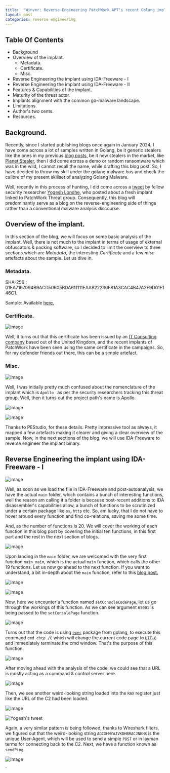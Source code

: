 ```yaml
---
title:  "Winver: Reverse-Engineering PatchWork APT's recent Golang implant."
layout: post
categories: reverse engineering
---
```



## Table Of Contents

- Background
- Overview of the implant.
    - Metadata.
    - Certificate.
    - Misc.
- Reverse Engineering the implant using IDA-Freeware - I
- Reverse Engineering the implant using IDA-Freeware - II
- Features & Capabilities of the implant.
- Maturity of the threat actor.
- Implants alignment with the common go-malware landscape.
- Limitations.
- Author's two cents.
- Resources.





## Background.

Recently, since I started publishing blogs once again in January 2024, I have come across a lot of samples written in Golang, be it generic stealers like the ones in my previous [blog posts](https://xelemental.github.io//), be it new stealers in the market, like [Planet Stealer](https://inquest.net/blog/around-we-go-planet-stealer-emerges/), then I did come across a demo or random ransomware which was in the wild, I cannot recall the name, while drafting this blog post. So, I have decided to throw my skill under the golang malware bus and check the calibre of my present skillset of analyzing Golang Malware. 

Well, recently in this process of hunting, I did come across a [tweet](https://twitter.com/suyog41/status/1765725837041824121) by fellow security researcher [Yogesh Londhe](https://twitter.com/suyog41), who posted about a fresh implant linked to PatchWork Threat group. Consequently, this blog will predominantly serve as a blog on the reverse-engineering side of things rather than a conventional malware analysis discourse.



## Overview of the implant.

In this section of the blog, we will focus on some basic analysis of the implant. Well, there is not much to the implant in terms of usage of external obfuscators & packing software, so I decided to limit the overview to three sections which are _Metadata_, the interesting _Certificate_ and a few _misc_ artefacts about the sample. Let us dive in. 



### Metadata.

SHA-256 : 01EA7197094B9ACD50605BDA611111EAA822230F81A3CAC4B47A2F9D01E146C1.

Sample: Available [here.](https://www.virustotal.com/gui/file/01ea7197094b9acd50605bda611111eaa822230f81a3cac4b47a2f9d01e146c1/detection)


### Certificate.

![image](https://github.com/xelemental/xelemental.github.io/assets/49472311/236d999a-657f-4be4-861e-706c4674ed2a)

Well, it turns out that this certificate has been issued by an [IT Consulting company](https://codingcomputer.org/contacts/) based out of the United Kingdom, and the recent implants of PatchWork have been seen using the same certificate in the campaigns. So, for my defender friends out there, this can be a simple artefact. 


### Misc.

![image](https://github.com/xelemental/xelemental.github.io/assets/49472311/73ff6f5d-6343-4d78-be0f-049fafdc3635)

Well, I was initially pretty much confused about the nomenclature of the implant which is `Apollo ` as per the security researchers tracking this threat group. Well, then it turns out the project path's name is Apollo. 

![image](https://github.com/xelemental/xelemental.github.io/assets/49472311/89bf38f2-aba3-451e-9346-4a82b35825d4)


![image](https://github.com/xelemental/xelemental.github.io/assets/49472311/265ba517-0c8c-4dc7-9c95-73c3745af5f6)

Thanks to PEStudio, for these details. Pretty impressive tool as always, it mapped a few artefacts making it clearer and giving a clear overview of the sample. Now, in the next sections of the blog, we will use IDA-Freeware to reverse engineer the implant binary. 




##  Reverse Engineering the implant using IDA-Freeware - I

![image](https://github.com/xelemental/xelemental.github.io/assets/49472311/2a2f93b5-3c01-4dde-adb7-fcb65c23bd1b)

Well, as soon as we load the file in IDA-Freeware and post-autoanalysis, we have the actual `main` folder, which contains a bunch of interesting functions, well the reason am calling it a folder is because post-recent additions to IDA disassembler's capabilities allow, a bunch of functions to be scrutinized under a certain package like `os`, `http` etc. So, am lucky, that I do not have to hover around every function and find co-relations, saving me some time. 

And, as the number of functions is 20. We will cover the working of each function in this blog post by covering the initial ten functions, in this first part and the rest in the next section of blogs.


![image](https://github.com/xelemental/xelemental.github.io/assets/49472311/62a50e6f-90c4-44f4-abd0-a5e6e73a0d96)

Upon landing in the `main` folder, we are welcomed with the very first function `main_main`, which is the actual `main` function, which calls the other 19 functions. Let us now go ahead to the next function. If you want to understand, a bit in-depth about the `main` function, refer to this [blog post.](https://medium.com/@nishanmaharjan17/reversing-golang-binaries-part-1-c273b2ca5333)


![image](https://github.com/xelemental/xelemental.github.io/assets/49472311/cb94935f-6004-4601-a0f1-320ccfbafa5a)

![image](https://github.com/xelemental/xelemental.github.io/assets/49472311/299d6cf3-0c9b-4f77-8057-51b7e6c61b21)


Now, here we encounter a function named `setConsoleCodePage`, let us go through the workings of this function.  As we can see argument `65001` is being passed to the `setConsolePage` function. 

![image](https://github.com/xelemental/xelemental.github.io/assets/49472311/460bd613-a0cc-4667-9e6f-4855c0776e22)

Turns out that the code is using [`exec`](https://pkg.go.dev/os/exec) package from golang, to execute this command `cmd chcp /C` which will change the current code page to [`UTF-8`](https://ss64.com/nt/chcp.html) and immediately terminate the cmd window. That's the purpose of this function. 


![image](https://github.com/xelemental/xelemental.github.io/assets/49472311/c29522f1-9d0f-4098-b5a6-106216ad2261)

After moving ahead with the analysis of the code, we could see that a URL is mostly acting as a command & control server here.

![image](https://github.com/xelemental/xelemental.github.io/assets/49472311/9925c2ce-93ec-48a5-96c6-afbf4c676758)

Then, we see another weird-looking string loaded into the `RAX` register just like the URL of the C2 had been loaded. 

![image](https://github.com/xelemental/xelemental.github.io/assets/49472311/58d5d323-06f6-4498-8356-80294a7aec52)


![Yogesh's tweet](https://github.com/xelemental/xelemental.github.io/assets/49472311/7ef0185f-8325-439b-8e4c-be725edb9fe2)


Again, a very similar pattern is being followed, thanks to Wireshark filters, we figured out that the weird-looking string `AGCXHMYAJVKDHBRACJNKHX` is the unique User-Agent, which will be used to send a simple `POST` or in layman terms for connecting back to the C2. Next, we have a function known as `sendPing`.


![image](https://github.com/xelemental/xelemental.github.io/assets/49472311/6f535ee8-57c7-41bc-87cb-4018ba185cc2)











`
